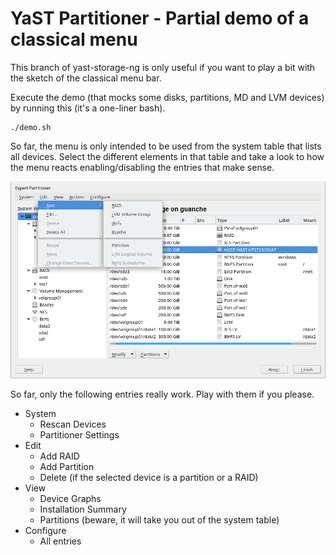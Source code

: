 # YaST Partitioner - Partial demo of a classical menu

This branch of yast-storage-ng is only useful if you want to play a bit with the
sketch of the classical menu bar.

Execute the demo (that mocks some disks, partitions, MD and LVM devices) by
running this (it's a one-liner bash).

```
./demo.sh
```

So far, the menu is only intended to be used from the system table that lists all
devices. Select the different elements in that table and take a look to how the
menu reacts enabling/disabling the entries that make sense.

![Screenshot of the demo](screenshot.png)

So far, only the following entries really work. Play with them if you please.

  - System
    - Rescan Devices
    - Partitioner Settings
  - Edit
    - Add RAID
    - Add Partition
    - Delete (if the selected device is a partition or a RAID)
  - View
    - Device Graphs
    - Installation Summary
    - Partitions (beware, it will take you out of the system table)
  - Configure
    - All entries

